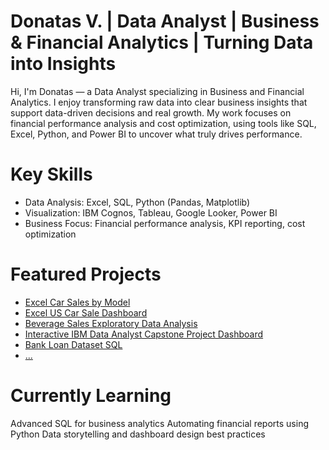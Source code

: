 # Donatas V. | Data Analyst | Business & Financial Analytics | Turning Data into Insights

Hi, I'm Donatas — a Data Analyst specializing in Business and Financial Analytics.
I enjoy transforming raw data into clear business insights that support data-driven decisions and real growth.
My work focuses on financial performance analysis and cost optimization, using tools like SQL, Excel, Python, and Power BI to uncover what truly drives performance.

# Key Skills
- Data Analysis: Excel, SQL, Python (Pandas, Matplotlib)
- Visualization: IBM Cognos, Tableau, Google Looker, Power BI
- Business Focus: Financial performance analysis, KPI reporting, cost optimization

# Featured Projects
- [Excel Car Sales by Model](excel-projects/CarSalesByModel.xlsx)
- [Excel US Car Sale Dashboard](excel-projects/Car_Sales_Kaggle.xlsx)
- [Beverage Sales Exploratory Data Analysis](https://github.com/DonatasV-analytics/DonatasV-analytics/blob/main/Beverage_sales.ipynb)
- [Interactive IBM Data Analyst Capstone Project Dashboard](https://lookerstudio.google.com/s/iRPAB_6Vw1w)
- [Bank Loan Dataset SQL](https://github.com/DonatasV-analytics/DonatasV-analytics/blob/main/SQL%20Loan%20Data%20Analysis/loan_analysis.sql)
- [...](link_here)

# Currently Learning
Advanced SQL for business analytics
Automating financial reports using Python
Data storytelling and dashboard design best practices

